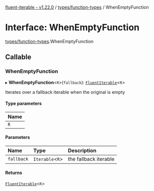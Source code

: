 [fluent-iterable - v1.22.0](../README.md) / [types/function-types](../modules/types_function_types.md) / WhenEmptyFunction

# Interface: WhenEmptyFunction

[types/function-types](../modules/types_function_types.md).WhenEmptyFunction

## Callable

### WhenEmptyFunction

▸ **WhenEmptyFunction**<`R`\>(`fallback`): [`FluentIterable`](index.FluentIterable.md)<`R`\>

Iterates over a fallback iterable when the original is empty

#### Type parameters

| Name |
| :------ |
| `R` |

#### Parameters

| Name | Type | Description |
| :------ | :------ | :------ |
| `fallback` | `Iterable`<`R`\> | the fallback iterable |

#### Returns

[`FluentIterable`](index.FluentIterable.md)<`R`\>
